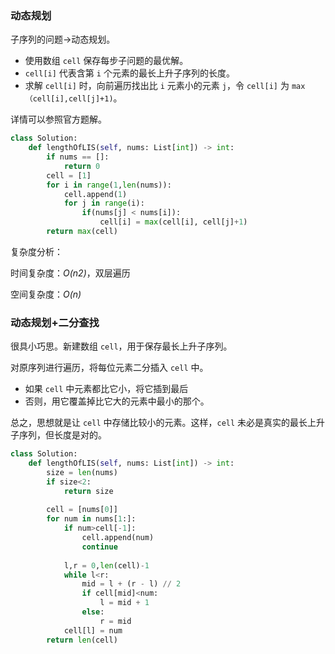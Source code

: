 ### 动态规划

子序列的问题->动态规划。

- 使用数组 `cell` 保存每步子问题的最优解。
- `cell[i]` 代表含第 `i` 个元素的最长上升子序列的长度。
- 求解 `cell[i]` 时，向前遍历找出比 `i` 元素小的元素 `j`，令 `cell[i]` 为 `max（cell[i],cell[j]+1)`。

详情可以参照官方题解。

```python [-Python]
class Solution:
    def lengthOfLIS(self, nums: List[int]) -> int:
        if nums == []:
            return 0
        cell = [1]
        for i in range(1,len(nums)):
            cell.append(1)
            for j in range(i):
                if(nums[j] < nums[i]):
                    cell[i] = max(cell[i], cell[j]+1)
        return max(cell)
```
复杂度分析：

时间复杂度：*O(n2)*，双层遍历

空间复杂度：*O(n)*



### 动态规划+二分查找

很具小巧思。新建数组 `cell`，用于保存最长上升子序列。

对原序列进行遍历，将每位元素二分插入 `cell` 中。
- 如果 `cell` 中元素都比它小，将它插到最后
- 否则，用它覆盖掉比它大的元素中最小的那个。

总之，思想就是让 `cell` 中存储比较小的元素。这样，`cell` 未必是真实的最长上升子序列，但长度是对的。

```python [-Python]
class Solution:
    def lengthOfLIS(self, nums: List[int]) -> int:
        size = len(nums)
        if size<2:
            return size
        
        cell = [nums[0]]
        for num in nums[1:]:
            if num>cell[-1]:
                cell.append(num)
                continue
            
            l,r = 0,len(cell)-1
            while l<r:
                mid = l + (r - l) // 2
                if cell[mid]<num:
                    l = mid + 1
                else:
                    r = mid
            cell[l] = num
        return len(cell)
```

